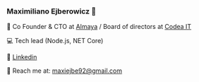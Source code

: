 ### Maximiliano Ejberowicz 👋

:office: Co Founder & CTO at [Almaya](https://almayalife.com) / Board of directors at [Codea IT](https://codeait.com)

:computer: Tech lead (Node.js, NET Core)

:bust_in_silhouette: [Linkedin](https://www.linkedin.com/in/maximiliano-ejberowicz-5b244b30/)

:email: Reach me at: maxiejbe92@gmail.com
